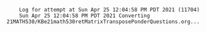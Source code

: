         Log for attempt at Sun Apr 25 12:04:58 PM PDT 2021 (11704)
        Sun Apr 25 12:04:58 PM PDT 2021 Converting 21MATH530/KBe21math530retMatrixTransposePonderQuestions.org...
